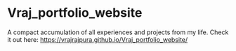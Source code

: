 # Vraj_portfolio_website


A compact accumulation of all experiences and projects from my life. Check it out here: https://vrajrajpura.github.io/Vraj_portfolio_website/
